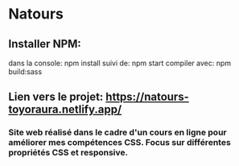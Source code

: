 # Natours

## Installer NPM:
dans la console: npm install
suivi de: npm start
compiler avec: npm build:sass

 
## Lien vers le projet: https://natours-toyoraura.netlify.app/
### Site web réalisé dans le cadre d'un cours en ligne pour améliorer mes compétences CSS. Focus sur différentes propriétés CSS et responsive.



